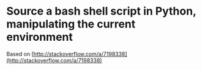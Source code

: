# Source a bash shell script in Python, manipulating the current environment

Based on [http://stackoverflow.com/a/7198338](http://stackoverflow.com/a/7198338)
